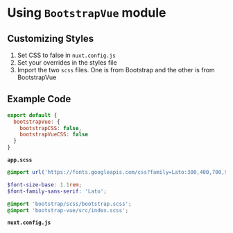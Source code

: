 # Using `BootstrapVue` module

## Customizing Styles

1. Set CSS to false in `nuxt.config.js`
2. Set your overrides in the styles file
3. Import the two `scss` files. One is from Bootstrap and the other is from BootstrapVue

## Example Code

```js
export default {
  bootstrapVue: {
    bootstrapCSS: false,
    bootstrapVueCSS: false
  }
}
```

**`app.scss`**

```scss
@import url('https://fonts.googleapis.com/css?family=Lato:300,400,700,900&display=swap');

$font-size-base: 1.1rem;
$font-family-sans-serif: 'Lato';

@import 'bootstrap/scss/bootstrap.scss';
@import 'bootstrap-vue/src/index.scss';
```

**`nuxt.config.js`**

